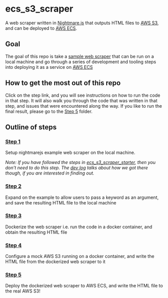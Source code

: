 # ecs_s3_scraper
A web scraper written in [Nightmare.js](http://www.nightmarejs.org/) that outputs HTML files to [AWS S3](https://aws.amazon.com/s3/), and can be deployed to [AWS ECS](https://aws.amazon.com/ecs/).

## Goal
The goal of this repo is take a [sample web scraper](https://github.com/segmentio/nightmare#examples) that can be run on a local machine and go through a series of development and tooling steps into deploying it as a service on [AWS ECS](https://aws.amazon.com/ecs/)

## How to get the most out of this repo
Click on the step link, and you will see instructions on how to run the code in that step. It will also walk you through the code that was written in that step, and issues that were encountered along the way. If you like to run the final result, please go to the [Step 5](step5) folder.

## Outline of steps
### [Step 1](step1)
Setup nightmarejs example web scraper on the local machine. 

*Note: If you have followed the steps in [ecs_s3_scraper_starter](https://github.com/anishk123/ecs_s3_scraper_starter), then you don't need to do this step. The [dev log](https://github.com/anishk123/ecs_s3_scraper/tree/master/step1#development-log) talks about how we got there though, if you are interested in finding out.*

### [Step 2](step2)
Expand on the example to allow users to pass a keyword as an argument, and save the resulting HTML file to the local machine

### [Step 3](step3)
Dockerize the web scraper i.e. run the code in a docker container, and obtain the resulting HTML file

### [Step 4](step4)
Configure a mock AWS S3 running on a docker container, and write the HTML file from the dockerized web scraper to it

### [Step 5](step5)
Deploy the dockerized web scraper to AWS ECS, and write the HTML file to the real AWS S3!
